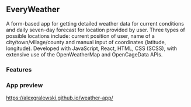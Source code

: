 ## EveryWeather

A form-based app for getting detailed weather data for current conditions and daily seven-day forecast for location provided by user. Three types of possible locations include: current position of user, name of a city/town/village/county and manual input of coordinates (latitude, longitude). Developed with JavaScript, React, HTML, CSS (SCSS), with extensive use of the OpenWeatherMap and OpenCageData APIs.

### Features



### App preview

https://alexgralewski.github.io/weather-app/
